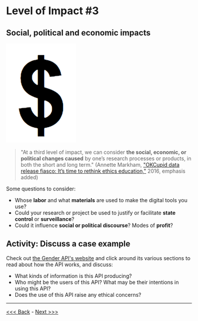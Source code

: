 # Level of Impact #3

## Social, political and economic impacts

![big dollar sign $](images/dollar.png)  

> "At a third level of impact, we can consider **the social, economic, or political changes caused** by one’s research processes or products, in both the short and long term." (Annette Markham, ["OKCupid data release fiasco: It’s time to rethink ethics education,"](http://annettemarkham.com/2016/05/okcupid-data-release-fiasco-its-time-to-rethink-ethics-education/) 2016, emphasis added)  

Some questions to consider:

* Whose **labor** and what **materials** are used to make the digital tools you use?
* Could your research or project be used to justify or facilitate **state control** or **surveillance**?  
* Could it influence **social or political discourse**? Modes of **profit**?

## Activity: Discuss a case example  

Check out [the Gender API's website](https://gender-api.com/) and click around its various sections to read about how the API works, and discuss:

* What kinds of information is this API producing?
* Who might be the users of this API? What may be their intentions in using this API?
* Does the use of this API raise any ethical concerns? 




******

[<<< Back](examples.md) - [Next >>>](range.md)